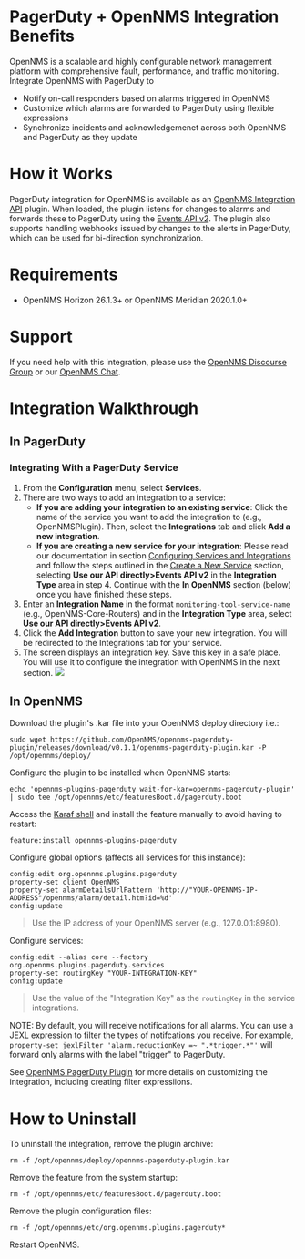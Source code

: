 # PagerDuty + OpenNMS Integration Benefits

OpenNMS is a scalable and highly configurable network management platform with comprehensive fault, performance, and traffic monitoring. 
Integrate OpenNMS with PagerDuty to

* Notify on-call responders based on alarms triggered in OpenNMS
* Customize which alarms are forwarded to PagerDuty using flexible expressions
* Synchronize incidents and acknowledgemenet across both OpenNMS and PagerDuty as they update

# How it Works

PagerDuty integration for OpenNMS is available as an [OpenNMS Integration API](https://github.com/OpenNMS/opennms-integration-api) plugin.
When loaded, the plugin listens for changes to alarms and forwards these to PagerDuty using the [Events API v2](https://developer.pagerduty.com/docs/events-api-v2/overview/).
The plugin also supports handling webhooks issued by changes to the alerts in PagerDuty, which can be used for bi-direction synchronization.

# Requirements

* OpenNMS Horizon 26.1.3+ or OpenNMS Meridian 2020.1.0+

# Support

If you need help with this integration, please use the [OpenNMS Discourse Group](https://opennms.discourse.group/) or our [OpenNMS Chat](https://chat.opennms.com/).

# Integration Walkthrough
## In PagerDuty

### Integrating With a PagerDuty Service
1. From the **Configuration** menu, select **Services**.
2. There are two ways to add an integration to a service:
   * **If you are adding your integration to an existing service**: Click the name of the service you want to add the integration to (e.g., OpenNMSPlugin). Then, select the **Integrations** tab and click **Add a new integration**.
   * **If you are creating a new service for your integration**: Please read our documentation in section [Configuring Services and Integrations](https://support.pagerduty.com/docs/services-and-integrations#section-configuring-services-and-integrations) and follow the steps outlined in the [Create a New Service](https://support.pagerduty.com/docs/services-and-integrations#section-create-a-new-service) section, selecting **Use our API directly>Events API v2** in the **Integration Type** area in step 4. Continue with the **In OpenNMS** section (below) once you have finished these steps.
3. Enter an **Integration Name** in the format `monitoring-tool-service-name` (e.g.,  OpenNMS-Core-Routers) and in the **Integration Type** area, select **Use our API directly>Events API v2**.
4. Click the **Add Integration** button to save your new integration. You will be redirected to the Integrations tab for your service.
5. The screen displays an integration key. Save this key in a safe place. You will use it to configure the integration with OpenNMS in the next section.
![](https://pdpartner.s3.amazonaws.com/ig-template-copy-integration-key.png)

## In OpenNMS

Download the plugin's .kar file into your OpenNMS deploy directory i.e.:
```
sudo wget https://github.com/OpenNMS/opennms-pagerduty-plugin/releases/download/v0.1.1/opennms-pagerduty-plugin.kar -P /opt/opennms/deploy/
```

Configure the plugin to be installed when OpenNMS starts:
```
echo 'opennms-plugins-pagerduty wait-for-kar=opennms-pagerduty-plugin' | sudo tee /opt/opennms/etc/featuresBoot.d/pagerduty.boot
```

Access the [Karaf shell](https://opennms.discourse.group/t/karaf-cli-cheat-sheet/149) and install the feature manually to avoid having to restart:
```
feature:install opennms-plugins-pagerduty
```

Configure global options (affects all services for this instance):
```
config:edit org.opennms.plugins.pagerduty
property-set client OpenNMS
property-set alarmDetailsUrlPattern 'http://"YOUR-OPENNMS-IP-ADDRESS"/opennms/alarm/detail.htm?id=%d'
config:update
```
> Use the IP address of your OpenNMS server (e.g., 127.0.0.1:8980).

Configure services:
```
config:edit --alias core --factory org.opennms.plugins.pagerduty.services
property-set routingKey "YOUR-INTEGRATION-KEY"
config:update
```

> Use the value of the "Integration Key" as the `routingKey` in the service integrations. 

NOTE: By default, you will receive notifications for all alarms. 
You can use a JEXL expression to filter the types of notifcations you receive.
For example, `property-set jexlFilter 'alarm.reductionKey =~ ".*trigger.*"'` will forward only alarms with the label "trigger" to PagerDuty.  

See [OpenNMS PagerDuty Plugin](https://github.com/OpenNMS/opennms-pagerduty-plugin) for more details on customizing the integration, including creating filter expressiions. 

# How to Uninstall

To uninstall the integration, remove the plugin archive:
```
rm -f /opt/opennms/deploy/opennms-pagerduty-plugin.kar
```

Remove the feature from the system startup:
```
rm -f /opt/opennms/etc/featuresBoot.d/pagerduty.boot
```

Remove the plugin configuration files:
```
rm -f /opt/opennms/etc/org.opennms.plugins.pagerduty*
```

Restart OpenNMS.

